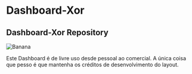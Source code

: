 # Dashboard-Xor
## Dashboard-Xor Repository
![Banana](http://cdn.osxdaily.com/wp-content/uploads/2013/07/dancing-banana.gif)

Este Dashboard é de livre uso desde pessoal ao comercial. A única coisa que pesso é que mantenha os créditos  de desenvolvimento do layout.
